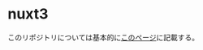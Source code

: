 # nuxt3
このリポジトリについては基本的に[このページ](https://shunsukenonomura.github.io/nuxt3-master/docs/volume/site/)に記載する。
